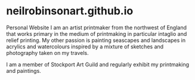 # neilrobinsonart.github.io
Personal Website
I am an artist printmaker from the northwest of England that works primary in the medium of printmaking in particular intaglio and relief printing. My other passion is painting seascapes and landscapes in acrylics and watercolours inspired by a mixture of sketches and photography taken on my travels.

I am a member of Stockport Art Guild and regularly exhibit my printmaking and paintings.
